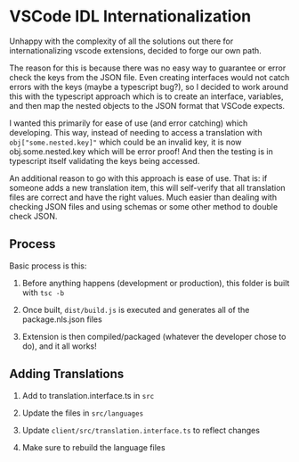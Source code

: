 # VSCode IDL Internationalization

Unhappy with the complexity of all the solutions out there for internationalizing vscode extensions, decided to forge our own path.

The reason for this is because there was no easy way to guarantee or error check the keys from the JSON file. Even creating interfaces would not catch errors with the keys (maybe a typescript bug?), so I decided to work around this with the typescript approach which is to create an interface, variables, and then map the nested objects to the JSON format that VSCode expects. 

I wanted this primarily for ease of use (and error catching) which developing. This way, instead of needing to access a translation with `obj["some.nested.key]"` which could be an invalid key, it is now obj.some.nested.key which will be error proof! And then the testing is in typescript itself validating the keys being accessed.

An additional reason to go with this approach is ease of use. That is: if someone adds a new translation item, this will self-verify that all translation files are correct and have the right values. Much easier than dealing with checking JSON files and using schemas or some other method to double check JSON.

## Process

Basic process is this:

1. Before anything happens (development or production), this folder is built with `tsc -b`

2. Once built, `dist/build.js` is executed and generates all of the package.nls.json files

3. Extension is then compiled/packaged (whatever the developer chose to do), and it all works!

## Adding Translations

1. Add to translation.interface.ts in `src`

2. Update the files in `src/languages`

3. Update `client/src/translation.interface.ts` to reflect changes

4. Make sure to rebuild the language files